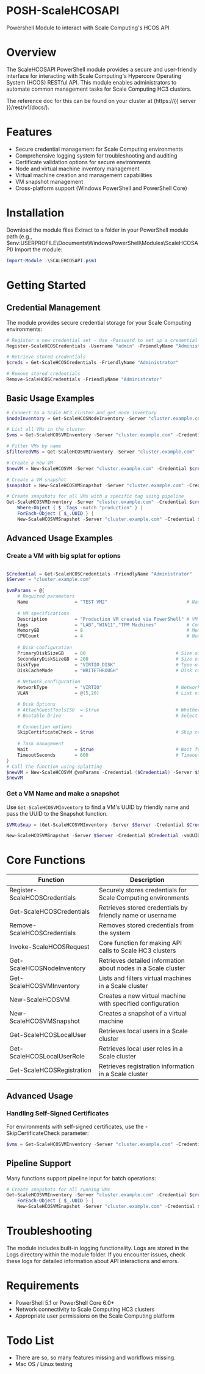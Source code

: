 # POSH-ScaleHCOSAPI
Powershell Module to interact with Scale Computing's HCOS API

# Overview
The ScaleHCOSAPI PowerShell module provides a secure and user-friendly interface for interacting with Scale Computing's Hypercore Operating System (HCOS) RESTful API. This module enables administrators to automate common management tasks for Scale Computing HC3 clusters.

The reference doc for this can be found on your cluster at (https://{{ server }}/rest/v1/docs/). 

# Features
* Secure credential management for Scale Computing environments
* Comprehensive logging system for troubleshooting and auditing
* Certificate validation options for secure environments
* Node and virtual machine inventory management
* Virtual machine creation and management capabilities
* VM snapshot management
* Cross-platform support (Windows PowerShell and PowerShell Core)

# Installation
Download the module files
Extract to a folder in your PowerShell module path (e.g., $env:USERPROFILE\Documents\WindowsPowerShell\Modules\ScaleHCOSAPI)
Import the module:
```powershell
Import-Module .\SCALEHCOSAPI.psm1 
```

# Getting Started
## Credential Management
The module provides secure credential storage for your Scale Computing environments:
```powershell
# Register a new credential set - Use -Password to set up a credential file for later use. 
Register-ScaleHCOSCredentials -Username "admin" -FriendlyName "Administrator"

# Retrieve stored credentials
$creds = Get-ScaleHCOSCredentials -FriendlyName "Administrator"

# Remove stored credentials
Remove-ScaleHCOSCredentials -FriendlyName "Administrator"
```

## Basic Usage Examples
``` powershell
# Connect to a Scale HC3 cluster and get node inventory
$nodeInventory = Get-ScaleHCOSNodeInventory -Server "cluster.example.com" -Credential $creds

# List all VMs in the cluster
$vms = Get-ScaleHCOSVMInventory -Server "cluster.example.com" -Credential $creds

# Filter VMs by name
$filteredVMs = Get-ScaleHCOSVMInventory -Server "cluster.example.com" -Credential $creds -Name "web-server"

# Create a new VM
$newVM = New-ScaleHCOSVM -Server "cluster.example.com" -Credential $creds -Name "test-vm" -MemoryGB 8 -CPUCount 4 -PrimaryDiskSizeGB 50 -VLAN 10,20 -Tags "test", "development"

# Create a VM snapshot
$snapshot = New-ScaleHCOSVMSnapshot -Server "cluster.example.com" -Credential $creds -vmUUID "12345-abcde" -SnapshotLabel "Pre-update backup"

# Create snapshots for all VMs with a specific tag using pipeline
Get-ScaleHCOSVMInventory -Server "cluster.example.com" -Credential $creds | 
    Where-Object { $_.Tags -match "production" } | 
    ForEach-Object { $_.UUID } | 
    New-ScaleHCOSVMSnapshot -Server "cluster.example.com" -Credential $creds -SnapshotLabel "Automated backup"
```

## Advanced Usage Examples

### Create a VM with big splat for options

```powershell

$Credential = Get-ScaleHCOSCredentials -FriendlyName "Administrator"
$Server = "cluster.example.com"

$vmParams = @{
    # Required parameters
    Name                 = "TEST VM2"                             # Name of the new virtual machine
        
    # VM specifications
    Description          = "Production VM created via PowerShell" # VM description (default: "VM created via PowerShell module")
    tags                 = "LAB","WIN11","TPM Machines"           # Comma-separated list of tags (default: none)
    MemoryGB             = 8                                      # Memory allocation in GB (default: 4)
    CPUCount             = 4                                      # Number of virtual CPUs (default: 4)
    
    # Disk configuration
    PrimaryDiskSizeGB    = 80                                 # Size of the primary disk in GB (default: 10)
    SecondaryDiskSizeGB  = 200                                # Size of optional secondary disk in GB (default: 0)
    DiskType             = "VIRTIO_DISK"                      # Type of disk to create: VIRTIO_DISK, IDE_DISK, or SCSI_DISK (default: VIRTIO_DISK)
    DiskCacheMode        = "WRITETHROUGH"                     # Disk caching mode: WRITETHROUGH, WRITEBACK, or NONE (default: WRITETHROUGH)
    
    # Network configuration
    NetworkType          = "VIRTIO"                           # Network adapter type: VIRTIO, E1000, or RTL8139 (default: VIRTIO)
    VLAN                 = @(5,20)                            # List of VLAN IDs as array (default: none)

    # Disk Options
    # AttachGuestToolsISO  = $true                            # Whether to attach guest tools ISO (default: $false) - NOT YET IMPLEMENTED
    # Bootable Drive       =                                  # Select boot device - NOT YET IMPLEMENTED

    # Connection options
    SkipCertificateCheck = $true                              # Skip certificate validation for HTTPS connection (default: $false)
    
    # Task management
    Wait                 = $true                              # Wait for VM creation tasks to complete (default: $false)
    TimeoutSeconds       = 600                                # Timeout for task completion in seconds (default: 300)
}
# Call the function using splatting
$newVM = New-ScaleHCOSVM @vmParams -Credential ($Credential) -Server $Server
$newVM
```

### Get a VM Name and make a snapshot
Use `Get-ScaleHCOSVMInventory` to find a VM's UUID by friendly name and pass the UUID to the Snapshot function.

```powershell
$VMtoSnap = (Get-ScaleHCOSVMInventory -Server $Server -Credential $Credential  -Name "SiteController_Store102").UUID

New-ScaleHCOSVMSnapshot -Server $Server -Credential $Credential -vmUUID $VMtoSnap -SnapshotLabel "Test Snap"
```

# Core Functions
| Function | Description |
| --- |--- |
| Register-ScaleHCOSCredentials	| Securely stores credentials for Scale Computing environments |
| Get-ScaleHCOSCredentials	| Retrieves stored credentials by friendly name or username |
| Remove-ScaleHCOSCredentials | Removes stored credentials from the system |
| Invoke-ScaleHCOSRequest | Core function for making API calls to Scale HC3 clusters |
| Get-ScaleHCOSNodeInventory | Retrieves detailed information about nodes in a Scale cluster |
| Get-ScaleHCOSVMInventory | Lists and filters virtual machines in a Scale cluster |
| New-ScaleHCOSVM | Creates a new virtual machine with specified configuration |
| New-ScaleHCOSVMSnapshot | Creates a snapshot of a virtual machine |
| Get-ScaleHCOSLocalUser| Retrieves local users in a Scale cluster |
| Get-ScaleHCOSLocalUserRole | Retrieves local user roles in a Scale cluster |
| Get-ScaleHCOSRegistration | Retrieves registration information in a Scale cluster |

## Advanced Usage
### Handling Self-Signed Certificates
For environments with self-signed certificates, use the -SkipCertificateCheck parameter:
```powershell
$vms = Get-ScaleHCOSVMInventory -Server "cluster.example.com" -Credential $creds -SkipCertificateCheck
```
## Pipeline Support
Many functions support pipeline input for batch operations:

```powershell
# Create snapshots for all running VMs
Get-ScaleHCOSVMInventory -Server "cluster.example.com" -Credential $creds -PowerState "RUNNING" | 
    ForEach-Object { $_.UUID } | 
    New-ScaleHCOSVMSnapshot -Server "cluster.example.com" -Credential $creds
```

# Troubleshooting
The module includes built-in logging functionality. Logs are stored in the Logs directory within the module folder. If you encounter issues, check these logs for detailed information about API interactions and errors.

# Requirements
* PowerShell 5.1 or PowerShell Core 6.0+
* Network connectivity to Scale Computing HC3 clusters
* Appropriate user permissions on the Scale Computing platform

# Todo List
* There are so, so many features missing and workflows missing. 
* Mac OS / Linux testing